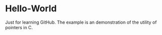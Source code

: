 # Hello-World
Just for learning GitHub.
The example is an demonstration of the utility
of pointers in C.
